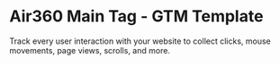 # Air360 Main Tag - GTM Template
Track every user interaction with your website to collect clicks, mouse movements, page views, scrolls, and more.
